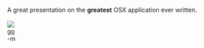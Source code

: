 A great presentation on the <strong>greatest</strong> OSX application ever written.<br/>
<a href="http://video.google.com/videoplay?docid=8493378861634507068"><br/>
<img src="http://www.wingchunkungfu.de/Symbole/wu-wei.gif"><br/>go</a><br/>
-m